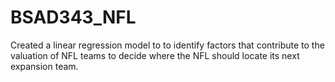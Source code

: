 # BSAD343_NFL
Created a linear regression model to to identify factors that contribute to the valuation of NFL teams to decide where the NFL should locate its next expansion team.
